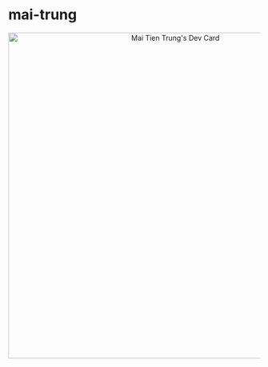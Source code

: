 # mai-trung
[comment]: <> (Daily Dev Card)
<div align="center">
<a href="https://app.daily.dev/maitrung0104"><img src="https://api.daily.dev/devcards/v2/QrwboDnBFZU3HloG6yd6z.png?type=wide&r=a3g" width="652" alt="Mai Tien Trung's Dev Card"/></a>
</div>
